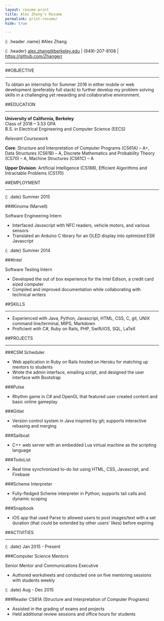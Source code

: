 ```yaml
---
layout: resume-print
title: Alex Zhang's Resume
permalink: print-resume/
hide: true

---
```


{: .header .name}
#Alex Zhang

{: .header}
<alex.zhang@berkeley.edu> \| (949)-207-8108 \| <https://github.com/Zhangerr>


------

##OBJECTIVE

------

To obtain an internship for Summer 2016 in either mobile or web development (preferably full stack) to further develop my problem solving skills in a challenging yet rewarding and collaborative environment.

##EDUCATION

------

**University of California, Berkeley**  
Class of 2018 – 3.53 GPA  
B.S. in Electrical Engineering and Computer Science (EECS)

*Relevant Coursework*

**Core**: Structure and Interpretation of Computer Programs (CS61A) – A+, Data Structures (CS61B) – A, Discrete Mathematics and Probability Theory (CS70) – A, Machine Structures (CS61C) – A    

**Upper Division**: Artificial Intelligence (CS188), Efficient Algorithms and Intractable Problems (CS170)

##EMPLOYMENT

------

{: .date}
Summer 2015

###Kinoma (Marvell)

Software Engineering Intern

*  Interfaced Javascript with NFC readers, vehicle motors, and various sensors
*  Translated an Arduino C library for an OLED display into optimized ES6 Javascript

{: .date}
Summer 2014

###Intel

Software Testing Intern

*  Developed the out of box experience for the Intel Edison, a credit card sized computer
*  Compiled and improved documentation while collaborating with technical writers

##SKILLS

------

*  Experienced with Java, Python, Javascript, HTML, CSS, C, git, UNIX command line/terminal, MIPS, Markdown
*  Proficient with C#, Ruby on Rails, PHP, Swift/iOS, SQL, LaTeX

##PROJECTS

------

###CSM Scheduler
*  Web application in Ruby on Rails hosted on Heroku for matching up mentors to students
*  Wrote the admin interface, emailing script, and designed the user interface with Bootstrap

###Pulse
*  Rhythm game in C# and OpenGL that featured user created content and basic online gameplay

###Gitlet
*  Version control system in Java inspired by git; supports interactive rebasing and merging

###Sailboat
*  C++ web server with an embedded Lua virtual machine as the scripting language

###TodoList
*  Real time synchronized to-do list using HTML, CSS, Javascript, and Firebase

###Scheme Interpreter
*  Fully-fledged Scheme interpreter in Python; supports tail calls and dynamic scoping

###Snapbook
*  iOS app that used Parse to allowed users to post images/text with a set duration (that could be extended by other users' likes) before expiring

##ACTIVITIES

------

{: .date}
Jan 2015 - Present

###Computer Science Mentors

Senior Mentor and Communications Executive

*  Authored worksheets and conducted one on five mentoring sessions with students weekly

{: .date}
Aug - Dec 2015

###Reader
CS61A (Structure and Interpretation of Computer Programs) 

*  Assisted in the grading of exams and projects
*  Held additional review sessions and office hours for students 

